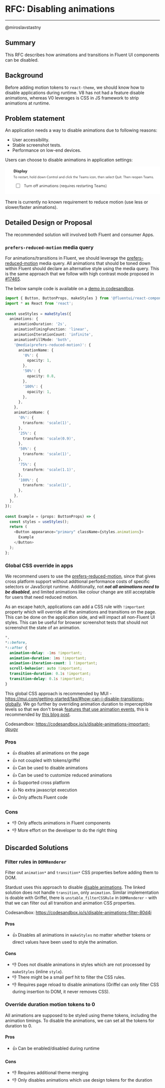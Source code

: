 # RFC: Disabling animations

<!--
An RFC can be anything. A question, a suggestion, a plan. The purpose of this template is to give some structure to help folks write successful RFCs. However, don't feel constrained by this template; use your best judgement.

Tips for writing a successful RFC:

- Simple plain words that make your point, fancy words obfuscate
- Try to stay concise, but don't gloss over important details
- Try to write a neutral problem statement, not one that motivates your desired solution
- Remember, "Writing is thinking". It's natural to realize new ideas while writing your proposal
-->

---

@miroslavstastny

## Summary

This RFC describes how animations and transitions in Fluent UI components can be disabled.

## Background

Before adding motion tokens to `react-theme`, we should know how to disable applications during runtime. V8 has
not had a feature disable animations, whereas V0 leverages is CSS in JS framework to strip animations at runtime.

## Problem statement

An application needs a way to disable animations due to following reasons:

- User accessibility.
- Stable screenshot tests.
- Performance on low-end devices.

Users can choose to disable animations in application settings:

![Disable animations setting dialog](assets/teams_disable_animations.png)

There is currently no known requirement to reduce motion (use less or slower/faster animations).

## Detailed Design or Proposal

The recommended solution will involved both Fluent and consumer Apps.

### `prefers-reduced-motion` media query

For animations/transitions in Fluent,
we should leverage the [prefers-reduced-motion](https://developer.mozilla.org/en-US/docs/Web/CSS/@media/prefers-reduced-motion) media query.
All animations that should be toned down within Fluent should declare an alternative style using the media
query. This is the same approach that we follow with high contrast mode proposed in [#17465](https://github.com/microsoft/fluentui/issues/17465).

The below sample code is available on a [demo in codesandbox](https://codesandbox.io/s/pedantic-cdn-dmdgem?file=/example.tsx:111-831).

```ts
import { Button, ButtonProps, makeStyles } from '@fluentui/react-components';
import * as React from 'react';

const useStyles = makeStyles({
  animations: {
    animationDuration: '2s',
    animationTimingFunction: 'linear',
    animationIterationCount: 'infinite',
    animationFillMode: 'both',
    '@media(prefers-reduced-motion)': {
      animationName: {
        '0%': {
          opacity: 1,
        },
        '50%': {
          opacity: 0.8,
        },
        '100%': {
          opacity: 1,
        },
      },
    },
    animationName: {
      '0%': {
        transform: 'scale(1)',
      },
      '25%': {
        transform: 'scale(0.9)',
      },
      '50%': {
        transform: 'scale(1)',
      },
      '75%': {
        transform: 'scale(1.1)',
      },
      '100%': {
        transform: 'scale(1)',
      },
    },
  },
});

const Example = (props: ButtonProps) => {
  const styles = useStyles();
  return (
    <Button appearance="primary" className={styles.animations}>
      Example
    </Button>
  );
};
```

### Global CSS override in apps

We recommend users to use the [prefers-reduced-motion](https://developer.mozilla.org/en-US/docs/Web/CSS/@media/prefers-reduced-motion),
since that gives cross platform support without addtional performance costs
of specific selectors or JavaScript runtime. Additionally, not _**not all animations need to be disabled**_, and limited
animations like colour change are still acceptable for users that need reduced motion.

As an escape hatch, applications can add a CSS rule with `!important` property which will override all the animations and transitions on the page. This can
be done on the application side, and will impact all non-Fluent UI styles. This can be useful for browser screenshot
tests that should not screenshot the state of an animation.

```css
*,
*::before,
*::after {
  animation-delay: -1ms !important;
  animation-duration: 1ms !important;
  animation-iteration-count: 1 !important;
  scroll-behavior: auto !important;
  transition-duration: 0.1s !important;
  transition-delay: 0.1s !important;
}
```

This global CSS approach is recommended by MUI -
https://mui.com/getting-started/faq/#how-can-i-disable-transitions-globally.
We go further by overriding animation duration to imperceptible levels so that we don't break
[features that use animation events](https://codesandbox.io/s/disable-animations-important-with-events-dx38w6?file=/src/AnimatedCircle.tsx:496-563),
this is recommended by [this blog post](<https://web.dev/prefers-reduced-motion/#(bonus)-forcing-reduced-motion-on-all-websites>).

Codesandbox: https://codesandbox.io/s/disable-animations-important-dpugv

### Pros

- 👍 disables all animations on the page
- 👍 not coupled with tokens/griffel
- 👍 Can be used to disable animations
- 👍 Can be used to customize reduced animations
- 👍 Supported cross platform
- 👍 No extra javascript execution
- 👍 Only affects Fluent code

### Cons

- 👎 Only affects animations in Fluent components
- 👎 More effort on the developer to do the right thing

## Discarded Solutions

### Filter rules in `DOMRenderer`

Filter out `animation*` and `transition*` CSS properties before adding them to DOM.

Stardust uses this approach to disable [disable animations](https://github.com/microsoft/fluentui/blob/3360b45ec159250b1346c91afad7dce138e6bc20/packages/fluentui/react-northstar-emotion-renderer/src/disableAnimations.ts). The linked solution does not handle `transition`, only `animation`.
Similar implementation is doable with Griffel, there is `unstable_filterCSSRule` in `DOMRenderer` - with that we can filter out all transition and animation CSS properties.

Codesandbox: https://codesandbox.io/s/disable-animations-filter-80d4i

#### Pros

- 👍 Disables all animations in `makeStyles` no matter whether tokens or direct values have been used to style the animation.

#### Cons

- 👎 Does not disable animations in styles which are not processed by `makeStyles` (inline `style`).
- 👎 There might be a small perf hit to filter the CSS rules.
- 👎 Requires page reload to disable animations (Griffel can only filter CSS during insertion to DOM, it never removes CSS).

### Override duration motion tokens to 0

All animations are supposed to be styled using theme tokens, including the animation timings.
To disable the animations, we can set all the tokens for duration to 0.

#### Pros

- 👍 Can be enabled/disabled during runtime

#### Cons

- 👎 Requires additional theme merging
- 👎 Only disables animations which use design tokens for the duration
